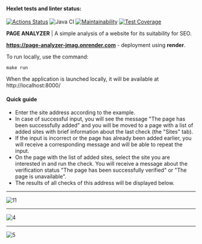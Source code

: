 #### Hexlet tests and linter status:
[![Actions Status](https://github.com/a-oselkov/java-project-72/workflows/hexlet-check/badge.svg)](https://github.com/a-oselkov/java-project-72/actions)
![Java CI](https://github.com/a-oselkov/java-project-72/workflows/Java%20CI/badge.svg)
[![Maintainability](https://api.codeclimate.com/v1/badges/72d59884714fb7eea045/maintainability)](https://codeclimate.com/github/a-oselkov/java-project-72/maintainability)
[![Test Coverage](https://api.codeclimate.com/v1/badges/72d59884714fb7eea045/test_coverage)](https://codeclimate.com/github/a-oselkov/java-project-72/test_coverage)

**PAGE ANALYZER** | A simple analysis of a website for its suitability for SEO.

**https://page-analyzer-jmag.onrender.com** - deployment using **render**.

To run locally, use the command:
```
make run
```
When the application is launched locally, it will be available at http://localhost:8000/

#### Quick guide
 - Enter the site address according to the example.
 - In case of successful input, you will see the message "The page has been successfully added" and you will be moved to a page with a list of added sites with brief information about the last check (the "Sites" tab).
 - If the input is incorrect or the page has already been added earlier, you will receive a corresponding message and will be able to repeat the input.
 - On the page with the list of added sites, select the site you are interested in and run the check. You will receive a message about the verification status "The page has been successfully verified" or "The page is unavailable".
 - The results of all checks of this address will be displayed below.
---
 ![11](https://user-images.githubusercontent.com/122821639/236706648-116caa0f-62ff-4204-9746-e6bb896b81d0.png)

---
 ![4](https://user-images.githubusercontent.com/122821639/236706193-e978d48f-04c9-4372-a998-f9b6b19e3500.png)

---
 ![5](https://user-images.githubusercontent.com/122821639/236706339-225b1e55-1f21-4fea-af53-2982a22d71db.png)
